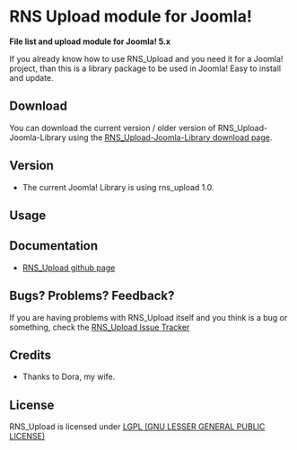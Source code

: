 # RNS Upload module for Joomla!

**File list and upload module for Joomla! 5.x**

If you already know how to use RNS_Upload and you need it for a Joomla! project, than this is a library package to be used in Joomla! Easy to install and update.

Download
--------

You can download the current version / older version of RNS_Upload-Joomla-Library using the [RNS_Upload-Joomla-Library download page](https://github.com/jbrailas/rns_upload/releases).

Version
-------

* The current Joomla! Library is using rns_upload 1.0.

Usage
-----

Documentation
-------------

* [RNS_Upload github page](https://github.com/jbrailas/rns_upload)

Bugs? Problems? Feedback?
-------------------------

If you are having problems with RNS_Upload itself and you think is a bug or something, check the [RNS_Upload Issue Tracker](https://github.com/jbrailas/rns_upload/issues)

Credits
-------

* Thanks to Dora, my wife.


License
-------
RNS_Upload is licensed under [LGPL (GNU LESSER GENERAL PUBLIC LICENSE)](https://github.com/jbrailas/rns_upload/blob/master/license.md)
